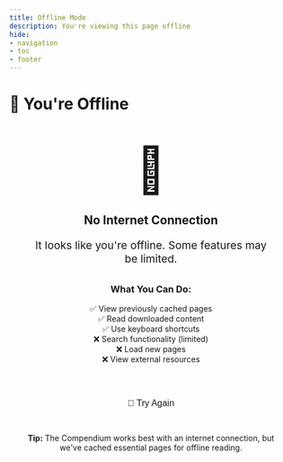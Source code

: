 ```yaml
---
title: Offline Mode
description: You're viewing this page offline
hide:
- navigation
- toc
- footer
---
```


# 📡 You're Offline

<div style="text-align: center; padding: 2rem;">
  <span style="font-size: 5rem;">🔌</span>
  
  <h2>No Internet Connection</h2>
  
  <p style="font-size: 1.2rem; color: var(--md-default-fg-color--light);">
    It looks like you're offline. Some features may be limited.
  </p>
  
  <div style="margin: 2rem 0;">
    <h3>What You Can Do:</h3>
    <ul style="list-style: none; padding: 0;">
      <li>✅ View previously cached pages</li>
      <li>✅ Read downloaded content</li>
      <li>✅ Use keyboard shortcuts</li>
      <li>❌ Search functionality (limited)</li>
      <li>❌ Load new pages</li>
      <li>❌ View external resources</li>
    </ul>
  </div>
  
  <div style="margin-top: 3rem;">
    <button onclick="window.location.reload()" style="
      background: var(--md-primary-fg-color);
      color: var(--md-primary-bg-color);
      border: none;
      padding: 0.75rem 1.5rem;
      border-radius: 4px;
      font-size: 1rem;
      cursor: pointer;
    ">
      🔄 Try Again
    </button>
  </div>
  
  <div style="margin-top: 2rem;">
    <p>
      <strong>Tip:</strong> The Compendium works best with an internet connection, 
      but we've cached essential pages for offline reading.
    </p>
  </div>
</div>

<script>
/ Check connection status periodically
setInterval(() => {
  if (navigator.onLine) {
    window.location.reload();
  }
}, 5000);

/ Reload when connection is restored
window.addEventListener('online', () => {
  window.location.reload();
});
</script>

<style>
/* Center content vertically */
.md-content__inner {
  display: flex;
  align-items: center;
  justify-content: center;
  min-height: 70vh;
}
</style>